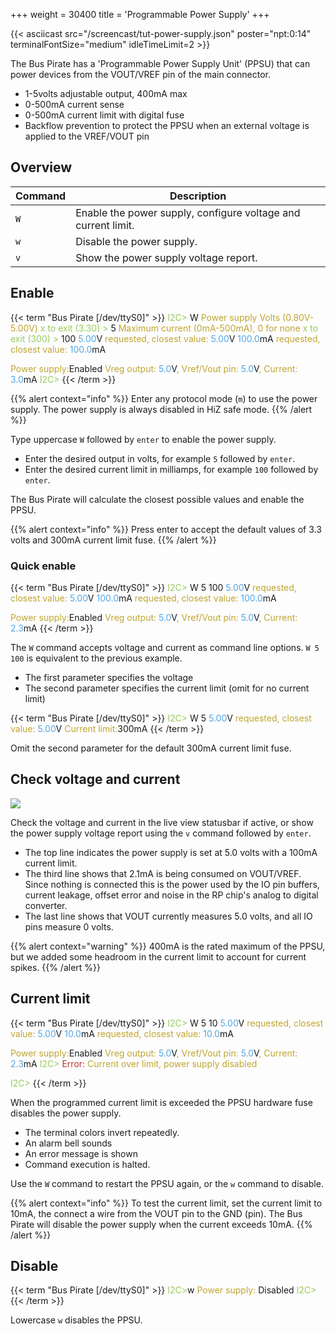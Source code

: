 +++
weight = 30400
title = 'Programmable Power Supply'
+++

{{< asciicast src="/screencast/tut-power-supply.json" poster="npt:0:14" terminalFontSize="medium" idleTimeLimit=2 >}}

The Bus Pirate has a 'Programmable Power Supply Unit' (PPSU) that can power devices from the VOUT/VREF pin of the main connector.

- 1-5volts adjustable output, 400mA max
- 0-500mA current sense 
- 0-500mA current limit with digital fuse
- Backflow prevention to protect the PPSU when an external voltage is applied to the VREF/VOUT pin

## Overview

|Command|Description|
|---|---|
|```W```|Enable the power supply, configure voltage and current limit.|
|```w```|Disable the power supply.|
|```v```|Show the power supply voltage report.|

## Enable
{{< term "Bus Pirate [/dev/ttyS0]" >}}
<span style="color:#96cb59">I2C></span> W
<span style="color:#bfa530">Power supply
Volts (0.80V-5.00V)</span>
<span style="color:#96cb59">x to exit (3.30) ></span> 5
<span style="color:#bfa530">Maximum current (0mA-500mA), 0 for none</span>
<span style="color:#96cb59">x to exit (300) ></span> 100
<span style="color:#53a6e6">5.00</span>V<span style="color:#bfa530"> requested, closest value: <span style="color:#53a6e6">5.00</span></span>V
<span style="color:#53a6e6">100.0</span>mA<span style="color:#bfa530"> requested, closest value: <span style="color:#53a6e6">100.0</span></span>mA

<span style="color:#bfa530">Power supply:</span>Enabled
<span style="color:#bfa530">Vreg output: <span style="color:#53a6e6">5.0</span></span>V<span style="color:#bfa530">, Vref/Vout pin: <span style="color:#53a6e6">5.0</span></span>V<span style="color:#bfa530">, Current: <span style="color:#53a6e6">3.0</span></span>mA<span style="color:#bfa530">
</span>
<span style="color:#96cb59">I2C></span> 
{{< /term >}}

{{% alert context="info" %}}
Enter any protocol mode (```m```) to use the power supply. The power supply is always disabled in HiZ safe mode.
{{% /alert %}}

Type uppercase ```W``` followed by ```enter``` to enable the power supply. 

- Enter the desired output in volts, for example ```5``` followed by ```enter```.
- Enter the desired current limit in milliamps, for example ```100``` followed by ```enter```.

The Bus Pirate will calculate the closest possible values and enable the PPSU.

{{% alert context="info" %}}
Press enter to accept the default values of 3.3 volts and 300mA current limit fuse.
{{% /alert %}}

### Quick enable

{{< term "Bus Pirate [/dev/ttyS0]" >}}
<span style="color:#96cb59">I2C></span> W 5 100
<span style="color:#53a6e6">5.00</span>V<span style="color:#bfa530"> requested, closest value: <span style="color:#53a6e6">5.00</span></span>V
<span style="color:#53a6e6">100.0</span>mA<span style="color:#bfa530"> requested, closest value: <span style="color:#53a6e6">100.0</span></span>mA

<span style="color:#bfa530">Power supply:</span>Enabled
<span style="color:#bfa530">Vreg output: <span style="color:#53a6e6">5.0</span></span>V<span style="color:#bfa530">, Vref/Vout pin: <span style="color:#53a6e6">5.0</span></span>V<span style="color:#bfa530">, Current: <span style="color:#53a6e6">2.3</span></span>mA<span style="color:#bfa530">
</span>
{{< /term >}}

The ```W``` command accepts voltage and current as command line options. ```W 5 100``` is equivalent to the previous example.
- The first parameter specifies the voltage
- The second parameter specifies the current limit (omit for no current limit)

{{< term "Bus Pirate [/dev/ttyS0]" >}}
<span style="color:#96cb59">I2C></span> W 5
<span style="color:#53a6e6">5.00</span>V<span style="color:#bfa530"> requested, closest value: <span style="color:#53a6e6">5.00</span></span>V
<span style="color:#bfa530">Current limit:</span>300mA
{{< /term >}}

Omit the second parameter for the default 300mA current limit fuse.

## Check voltage and current

![](/images/docs/fw/psu-statusbar1a.png)

Check the voltage and current in the live view statusbar if active, or show the power supply voltage report using the ```v``` command followed by ```enter```.

- The top line indicates the power supply is set at 5.0 volts with a 100mA current limit. 
- The third line shows that 2.1mA is being consumed on VOUT/VREF. Since nothing is connected this is the power used by the IO pin buffers, current leakage, offset error and noise in the RP chip's analog to digital converter.
- The last line shows that VOUT currently measures 5.0 volts, and all IO pins measure 0 volts.

{{% alert context="warning" %}}
400mA is the rated maximum of the PPSU, but we added some headroom in the current limit to account for current spikes.
{{% /alert %}}

## Current limit

{{< term "Bus Pirate [/dev/ttyS0]" >}}
<span style="color:#96cb59">I2C></span> W 5 10
<span style="color:#53a6e6">5.00</span>V<span style="color:#bfa530"> requested, closest value: <span style="color:#53a6e6">5.00</span></span>V
<span style="color:#53a6e6">10.0</span>mA<span style="color:#bfa530"> requested, closest value: <span style="color:#53a6e6">10.0</span></span>mA

<span style="color:#bfa530">Power supply:</span>Enabled
<span style="color:#bfa530">Vreg output: <span style="color:#53a6e6">5.0</span></span>V<span style="color:#bfa530">, Vref/Vout pin: <span style="color:#53a6e6">5.0</span></span>V<span style="color:#bfa530">, Current: <span style="color:#53a6e6">2.3</span></span>mA<span style="color:#bfa530">
</span>
<span style="color:#96cb59">I2C></span>
<span style="color:#bf3030">Error:<span style="color:#bfa530"> Current over limit, power supply disabled</span></span>

<span style="color:#96cb59">I2C></span> 
{{< /term >}}

When the programmed current limit is exceeded the PPSU hardware fuse disables the power supply. 
- The terminal colors invert repeatedly.
- An alarm bell sounds
- An error message is shown 
- Command execution is halted. 

Use the ```W``` command to restart the PPSU again, or the ```w``` command to disable.

{{% alert context="info" %}}
To test the current limit, set the current limit to 10mA, the connect a wire from the VOUT pin to the GND (pin). The Bus Pirate will disable the power supply when the current exceeds 10mA.
{{% /alert %}}

## Disable

{{< term "Bus Pirate [/dev/ttyS0]" >}}
<span style="color:#96cb59">I2C></span>w
<span style="color:#bfa530"><span style="color:#bfa530">Power supply: </span></span>Disabled
<span style="color:#96cb59">I2C></span> 
{{< /term >}}

Lowercase ```w``` disables the PPSU.
